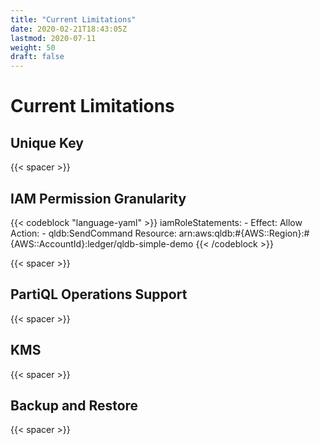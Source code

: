 ```yaml
---
title: "Current Limitations"
date: 2020-02-21T18:43:05Z
lastmod: 2020-07-11
weight: 50
draft: false
---
```


# Current Limitations

## Unique Key

{{< spacer >}}

## IAM Permission Granularity

{{< codeblock "language-yaml" >}}
iamRoleStatements:
    - Effect: Allow
      Action: 
        - qldb:SendCommand
      Resource: arn:aws:qldb:#{AWS::Region}:#{AWS::AccountId}:ledger/qldb-simple-demo
{{< /codeblock  >}}

{{< spacer >}}

## PartiQL Operations Support

{{< spacer >}}

## KMS

{{< spacer >}}

## Backup and Restore

{{< spacer >}}




  
